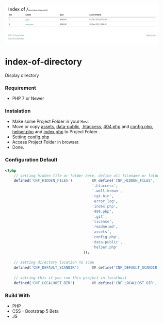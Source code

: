 ![Screenshot](https://github.com/dyazincahya/index-of-directory/raw/main/assets/img/ss/1.png)

# index-of-directory
Display directory

### Requirement
- PHP 7 or Newer

### Instalation
- Make some Project Folder in your ```Host```
- Move or copy [assets](https://github.com/dyazincahya/index-of-directory/tree/main/assets), [data-public](https://github.com/dyazincahya/index-of-directory/tree/main/data-public), [.htaccess](https://github.com/dyazincahya/index-of-directory/blob/main/.htaccess), [404.php](https://github.com/dyazincahya/index-of-directory/blob/main/404.php) and [config.php](https://github.com/dyazincahya/index-of-directory/blob/main/config.php), [helper.php](https://github.com/dyazincahya/index-of-directory/blob/main/helper.php) and [index.php](https://github.com/dyazincahya/index-of-directory/blob/main/index.php)  to Project Folder .
- Setting [config.php](https://github.com/dyazincahya/index-of-directory/blob/main/config.php) 
- Access Project Folder in browser.
- Done.

### Configuration Default
``` php
<?php
	// setting hidden file or folder here, define all filename or foldername in lowercase.
	defined('CNF_HIDDEN_FILES')      	OR define('CNF_HIDDEN_FILES', [
										'.htaccess',
										'.well-known',
										'cgi-bin',
										'error_log',
										'index.php',
										'404.php',
										'.git',
										'license',
										'readme.md',
										'assets',
										'config.php',
										'data-public',
										'helper.php'
									]);

	// setting directory location to scan
	defined('CNF_DEFAULT_SCANDIR')      OR define('CNF_DEFAULT_SCANDIR', '.'); // . (dot) is default setting, will scan root directory.

	// setting this if you run this project in localhost
	defined('CNF_LOCALHOST_DIR')      	OR define('CNF_LOCALHOST_DIR', 'index-of-directory');
```

### Build With
- PHP
- CSS - Bootstrap 5 Beta
- JS
